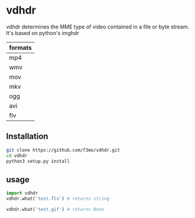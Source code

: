 # vdhdr

vdhdr determines the MME type of video contained in a file or byte stream. It's based on python's imghdr

| formats|
|-------|
| mp4 |
| wmv |
| mov |
| mkv |
| ogg |
| avi |
| flv |

## Installation 

```bash
git clone https://github.com/f3mo/vdhdr.git
cd vdhdr
python3 setup.py install

```

## usage


```python
import vdhdr
vdhdr.what('test.flv') # returns string

vdhdr.what('test.gif') # returns None

```
